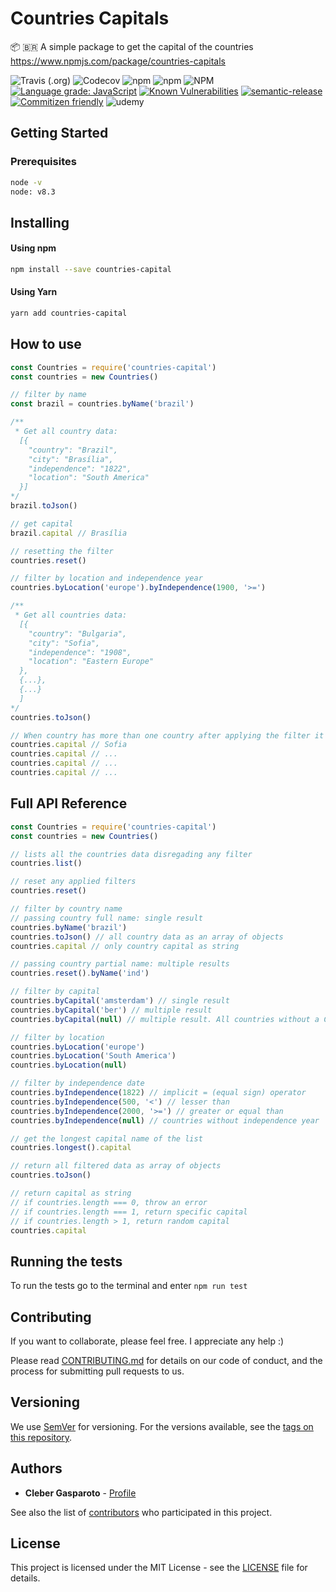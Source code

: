 # Countries Capitals
📦 🇧🇷 A simple package to get the capital of the countries https://www.npmjs.com/package/countries-capitals

![Travis (.org)](https://img.shields.io/travis/chgasparoto/countries-capitals?style=flat-square)
![Codecov](https://img.shields.io/codecov/c/github/chgasparoto/countries-capitals?style=flat-square)
![npm](https://img.shields.io/npm/v/countries-capitals?style=flat-square)
![npm](https://img.shields.io/npm/dw/countries-capitals?style=flat-square)
![NPM](https://img.shields.io/npm/l/countries-capitals?style=flat-square)
[![Language grade: JavaScript](https://img.shields.io/lgtm/grade/javascript/g/chgasparoto/countries-capitals.svg?logo=lgtm&logoWidth=18)](https://lgtm.com/projects/g/chgasparoto/countries-capitals/context:javascript)
[![Known Vulnerabilities](https://snyk.io//test/github/chgasparoto/countries-capitals/badge.svg?targetFile=package.json)](https://snyk.io//test/github/chgasparoto/countries-capitals?targetFile=package.json)
[![semantic-release](https://img.shields.io/badge/%20%20%F0%9F%93%A6%F0%9F%9A%80-semantic--release-e10079.svg)](https://github.com/semantic-release/semantic-release?style=flat-square)
[![Commitizen friendly](https://img.shields.io/badge/commitizen-friendly-brightgreen.svg)](http://commitizen.github.io/cz-cli?style=flat-square)
![udemy](https://img.shields.io/badge/udemy--course-countries--capitals-red?style=flat-square)

## Getting Started

### Prerequisites

```sh
node -v
node: v8.3
```

## Installing

#### Using npm
```sh
npm install --save countries-capital
```

#### Using Yarn
```sh
yarn add countries-capital
```

## How to use

```js
const Countries = require('countries-capital')
const countries = new Countries()

// filter by name
const brazil = countries.byName('brazil')

/**
 * Get all country data:
  [{
    "country": "Brazil",
    "city": "Brasília",
    "independence": "1822",
    "location": "South America"
  }]
*/
brazil.toJson()

// get capital
brazil.capital // Brasília

// resetting the filter
countries.reset()

// filter by location and independence year
countries.byLocation('europe').byIndependence(1900, '>=')

/**
 * Get all countries data:
  [{
    "country": "Bulgaria",
    "city": "Sofia",
    "independence": "1908",
    "location": "Eastern Europe"
  },
  {...},
  {...}
  ]
*/
countries.toJson()

// When country has more than one country after applying the filter it returns a random capital every time it calls .capital
countries.capital // Sofia
countries.capital // ...
countries.capital // ...
countries.capital // ...
```

## Full API Reference

```js
const Countries = require('countries-capital')
const countries = new Countries()

// lists all the countries data disregading any filter
countries.list()

// reset any applied filters
countries.reset()

// filter by country name
// passing country full name: single result
countries.byName('brazil')
countries.toJson() // all country data as an array of objects
countries.capital // only country capital as string

// passing country partial name: multiple results
countries.reset().byName('ind')

// filter by capital
countries.byCapital('amsterdam') // single result
countries.byCapital('ber') // multiple result
countries.byCapital(null) // multiple result. All countries without a Capital City

// filter by location
countries.byLocation('europe')
countries.byLocation('South America')
countries.byLocation(null)

// filter by independence date
countries.byIndependence(1822) // implicit = (equal sign) operator
countries.byIndependence(500, '<') // lesser than
countries.byIndependence(2000, '>=') // greater or equal than
countries.byIndependence(null) // countries without independence year

// get the longest capital name of the list
countries.longest().capital

// return all filtered data as array of objects
countries.toJson()

// return capital as string
// if countries.length === 0, throw an error
// if countries.length === 1, return specific capital
// if countries.length > 1, return random capital
countries.capital
```

## Running the tests

To run the tests go to the terminal and enter `npm run test`

## Contributing

If you want to collaborate, please feel free. I appreciate any help :)

Please read [CONTRIBUTING.md](CONTRIBUTING.md) for details on our code of conduct, and the process for submitting pull requests to us.

## Versioning

We use [SemVer](http://semver.org/) for versioning. For the versions available, see the [tags on this repository](https://github.com/chgasparoto/countries-capitals/tags).

## Authors

* **Cleber Gasparoto** - [Profile](https://github.com/chgasparoto)

See also the list of [contributors](https://github.com/chgasparoto/countries-capitals/contributors) who participated in this project.

## License

This project is licensed under the MIT License - see the [LICENSE](LICENSE) file for details.
